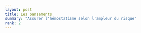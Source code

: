 ```yaml
---
layout: post
title: Les pansements
summary: "Assurer l'hémostatisme selon l'ampleur du risque"
rank: 2
---
```


